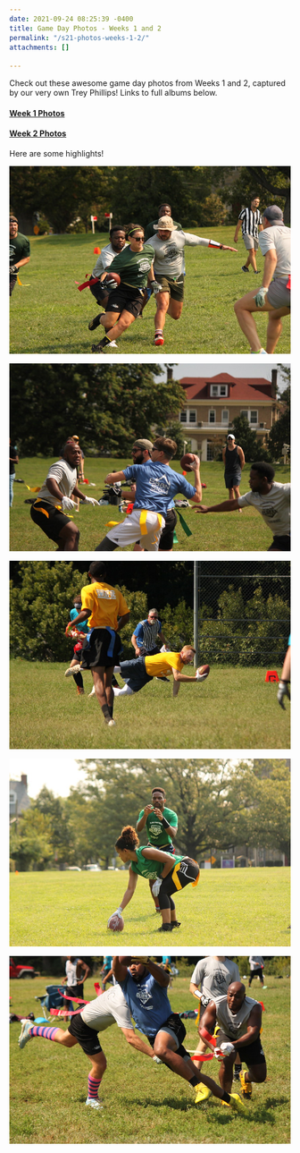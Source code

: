 ```yaml
---
date: 2021-09-24 08:25:39 -0400
title: Game Day Photos - Weeks 1 and 2
permalink: "/s21-photos-weeks-1-2/"
attachments: []

---
```

Check out these awesome game day photos from Weeks 1 and 2, captured by our very own Trey Phillips!  Links to full albums below.

#### [Week 1 Photos](https://flic.kr/s/aHsmWJ93fW)

#### [Week 2 Photos](https://flic.kr/s/aHsmWJ9npT)

Here are some highlights!

![](/img/s21_week_1-2-5.jpg)

![](/img/s21_week_1-2-2.jpg)

![](/img/s21_week_1-2-3.jpg)

![](/img/s21_week_1-2-4.jpg)

![](/img/s21_week_1-2-1.jpg)